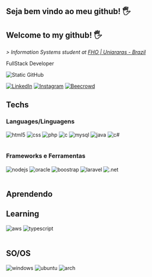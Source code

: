 ## Seja bem vindo ao meu github! 🖐️
## Welcome to my github! 🖐️

*\> Information Systems student at [FHO | Uniararas - Brazil](https://www.fho.edu.br)*
<p>FullStack Developer</p>

<img src="https://img.shields.io/static/v1?label=Overview&message=Pedro&color=f8efd4&style=for-the-badge&logo=GitHub" alt="Static GitHub">



[![LinkedIn](https://img.shields.io/badge/LinkedIn-0077B5?style=for-the-badge&logo=linkedin&logoColor=white)](https://www.linkedin.com/in/sampai0)
[![Instagram](https://img.shields.io/badge/Instagram-E4405F?style=for-the-badge&logo=instagram&logoColor=white)](https://www.instagram.com/pe.sampaio_) 
[![Beecrowd]()](https://judge.beecrowd.com/pt/profile/813025) 


## Techs

### Languages/Linguagens
<div style="display: inline_block">
  
  <img align="center" alt="html5" src="https://img.shields.io/badge/HTML5-E34F26?style=for-the-badge&logo=html5&logoColor=white" />
  <img align="center" alt="css" src="https://img.shields.io/badge/CSS3-1572B6?style=for-the-badge&logo=css3&logoColor=white" />
  <img align="center" alt="php" src="https://img.shields.io/badge/PHP-777BB4?style=for-the-badge&logo=php&logoColor=white" />
  <img align="center" alt="c" src="https://img.shields.io/badge/C-00599C?style=for-the-badge&logo=c&logoColor=white" />
  <img align="center" alt="mysql" src="https://img.shields.io/badge/MySQL-005C84?style=for-the-badge&logo=mysql&logoColor=white" />
  <img align="center" alt="java" src="https://img.shields.io/badge/Java-ED8B00?style=for-the-badge&logo=openjdk&logoColor=white" />
  <img align="center" alt="c#" src="https://img.shields.io/badge/C%23-239120?style=for-the-badge&logo=c-sharp&logoColor=white" />

</div><br/>


### Frameworks e Ferramentas
<div style="display: inline_block>

<img align="center" alt="git" src="https://img.shields.io/badge/GIT-E44C30?style=for-the-badge&logo=git&logoColor=white" />
<img align="center" alt="nodejs" src="https://img.shields.io/badge/Node.js-43853D?style=for-the-badge&logo=node.js&logoColor=white" />
<img align="center" alt="oracle" src="https://img.shields.io/badge/Oracle-F80000?style=for-the-badge&logo=Oracle&logoColor=white" />
<img align="center" alt="boostrap" src="https://img.shields.io/badge/-boostrap-0D1117?style=for-the-badge&logo=bootstrap&labelColor=0D1117" />
<img align="center" alt="laravel" src="https://img.shields.io/badge/laravel-%23FF2D20.svg?style=for-the-badge&logo=laravel&logoColor=white" />
<img align="center" alt=".net" src="https://img.shields.io/badge/.NET-5C2D91?style=for-the-badge&logo=.net&logoColor=white" />
</div><br>

## Aprendendo
## Learning

<div style="display: inline_block">
<img align="center" alt="aws" src="https://img.shields.io/badge/AWS-000.svg?style=for-the-badge&logo=amazon-aws&logoColor=white" />
<img align="center" alt="typescript" src="https://img.shields.io/badge/TypeScript-007ACC?style=for-the-badge&logo=typescript&logoColor=white">
</div><br>

## SO/OS

<div style="display: inline_block">
<img align="center" alt="windows" src="https://img.shields.io/badge/Windows-0078D6?style=for-the-badge&logo=windows&logoColor=white" />
<img align="center" alt="ubuntu" src="https://img.shields.io/badge/Ubuntu-E95420?style=for-the-badge&logo=ubuntu&logoColor=white" />
<img align="center" alt="arch" src="https://img.shields.io/badge/Arch_Linux-1793D1?style=for-the-badge&logo=arch-linux&logoColor=white" />
</div><br>
